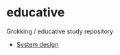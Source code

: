 # educative
Grokking / educative study repository 

- [System design](https://akshay-iyangar.github.io/system-design/)
